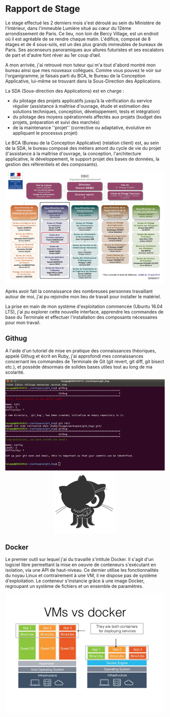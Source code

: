 # [](#header-1)Rapport de Stage

Le stage effectué les 2 derniers mois s'est déroulé au sein du Ministère de l'Intérieur, dans l'immeuble Lumière situé au cœur du 12ème arrondissement de Paris. Ce lieu, non loin de Bercy Village, est un endroit où il est agréable de se rendre chaque matin. L'édifice, composé de 8 étages et de 4 sous-sols, est un des plus grands immeubles de bureaux de Paris. Ses ascenseurs panoramiques aux allures futuristes et ses escalators de part et d'autre font rêver au 1er coup d’œil. 
  
A mon arrivée, j'ai retrouvé mon tuteur qui m'a tout d'abord montré mon bureau ainsi que mes nouveaux collègues. Comme vous pouvez le voir sur l'organigramme, je faisais parti du BCA, le Bureau de la Conception Applicative, lui-même se trouvant dans la Sous-Direction des Applications. 

La SDA (Sous-direction des Applications) est en charge :
* du pilotage des projets applicatifs jusqu’à la vérification du service régulier (assistance à maîtrise d'ouvrage, étude et estimation des solutions techniques, conception, développement, tests et intégration)
* du pilotage des moyens opérationnels affectés aux projets (budget des projets, préparation et suivi des marchés)
* de la maintenance ''projet'' (corrective ou adaptative, évolutive en appliquant le processus projet)

Le BCA (Bureau de la Conception Applicative) (relation client) est, au sein de la SDA, le bureau composé des métiers amont du cycle de vie du projet (l'assistance à la maîtrise d'ouvrage, la conception, l'architecture applicative, le développement, le support projet des bases de données, la gestion des référentiels et des composants).
  
 
  <img src="DSIC Organigramme.jpg" alt="Organigramme" style="width: 800px; display: block; margin: auto"/>
  
  
Après avoir fait la connaissance des nombreuses personnes travaillant autour de moi, j'ai pu rejoindre mon lieu de travail pour installer le matériel. 

La prise en main de mon système d'exploitation commencée (Ubuntu 16.04 LTS), j'ai pu explorer cette nouvelle interface, apprendre les commandes de base du Terminale et effectuer l'installation des composants nécessaires pour mon travail. 


## [](#header-2)Githug

A l'aide d'un tutoriel de mise en pratique des connaissances théoriques, appelé Githug et écrit en Ruby, j'ai approfondi mes connaissances concernant les commandes de Terminale de Git (git revert, git diff, git bisect etc.), et possède désormais de solides bases utiles tout au long de ma scolarité.
  
  
  <img src="Githug Screenshot.png" alt="Githug Screenshot" style="width: 600px; display: block; margin: auto; position:relative"/>
  <img src="Githug-Logo.jpg" alt="Githug Screenshot" style="width: 200px; display: block; margin: auto; position: relative"/>

## [](#header-2)Docker

Le premier outil sur lequel j'ai du travaillé s'intitule Docker. Il s'agit d'un logiciel libre permettant la mise en oeuvre de conteneurs s'exécutant en isolation, via une API de haut-niveau. Ce dernier utilise les fonctionnalités du noyau Linux et contrairement à une VM, il ne dispose pas de système d'exploitation. Le conteneur s'instancie grâce à une image Docker, regroupant un système de fichiers et un ensemble de paramètres. 

  <img src="VMS-Docker.jpg" alt="VMS vs Docker" style="width: 800px; display: block; margin: auto"/>
